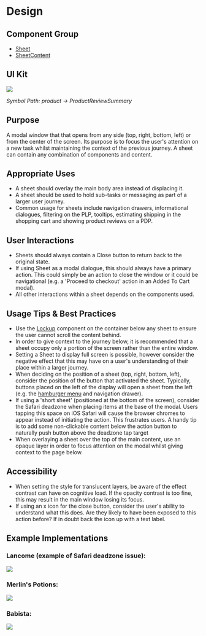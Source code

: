 # Design

## Component Group

- [Sheet](#!/Sheet)
- [SheetContent](#!/SheetContent)

## UI Kit

![](../../assets/images/components/sheet/sheet-uikit.png)

*Symbol Path: product -> ProductReviewSummary*

## Purpose

A modal window that that opens from any side (top, right, bottom, left) or from the center of the screen. Its purpose is to focus the user's attention on a new task whilst maintaining the context of the previous journey. A sheet can contain any combination of components and content.

## Appropriate Uses

- A sheet should overlay the main body area instead of displacing it.
- A sheet should be used to hold sub-tasks or messaging as part of a larger user journey.
- Common usage for sheets include navigation drawers, informational dialogues, filtering on the PLP, tooltips, estimating shipping in the shopping cart and showing product reviews on a PDP.

## User Interactions

- Sheets should always contain a Close button to return back to the original state.
- If using Sheet as a modal dialogue, this should always have a primary action. This could simply be an action to close the window or it could be navigational (e.g. a 'Proceed to checkout' action in an Added To Cart modal).
- All other interactions within a sheet depends on the components used.

## Usage Tips & Best Practices

- Use the [Lockup](#!/Lockup) component on the container below any sheet to ensure the user cannot scroll the content behind.
- In order to give context to the journey below, it is recommended that a sheet occupy only a portion of the screen rather than the entire window.
- Setting a Sheet to display full screen is possible, however consider the negative effect that this may have on a user's understanding of their place within a larger journey.
- When deciding on the position of a sheet (top, right, bottom, left), consider the position of the button that activated the sheet. Typically, buttons placed on the left of the display will open a sheet from the left (e.g. the [hamburger menu](#!/HamburgerMenu) and navigation drawer).
- If using a 'short sheet' (positioned at the bottom of the screen), consider the Safari deadzone when placing items at the base of the modal. Users tapping this space on iOS Safari will cause the browser chromes to appear instead of initiating the action. This frustrates users. A handy tip is to add some non-clickable content below the action button to naturally push button above the deadzone tap target
- When overlaying a sheet over the top of the main content, use an opaque layer in order to focus attention on the modal whilst giving context to the page below.

## Accessibility

- When setting the style for translucent layers, be aware of the effect contrast can have on cognitive load. If the opacity contrast is too fine, this may result in the main window losing its focus.
- If using an x icon for the close button, consider the user's ability to understand what this does. Are they likely to have been exposed to this action before? If in doubt back the icon up with a text label.

## Example Implementations

### Lancome (example of Safari deadzone issue):

![](../../assets/images/components/sheet/sheet-lancome.gif)

### Merlin's Potions:

![](../../assets/images/components/sheet/sheet-merlins.png)

### Babista:

![](../../assets/images/components/sheet/sheet-babista.png)

